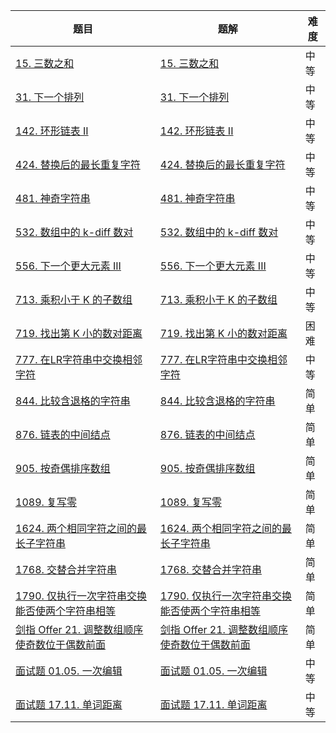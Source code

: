 | 题目                                                         | 题解                                                         | 难度 |
| ------------------------------------------------------------ | ------------------------------------------------------------ | ---- |
| [15. 三数之和](https://leetcode-cn.com/problems/3sum/)       | [15. 三数之和](https://github.com/ZonzeeLi/LeetCode/blob/master/index/11-20/15.%20%E4%B8%89%E6%95%B0%E4%B9%8B%E5%92%8C.md) | 中等 |
| [31. 下一个排列](https://leetcode-cn.com/problems/next-permutation/) | [31. 下一个排列](https://github.com/ZonzeeLi/LeetCode/blob/master/index/31-40/31.%20%E4%B8%8B%E4%B8%80%E4%B8%AA%E6%8E%92%E5%88%97.md) | 中等 |
| [142. 环形链表 II](https://leetcode.cn/problems/linked-list-cycle-ii/) | [142. 环形链表 II](https://github.com/ZonzeeLi/LeetCode/blob/master/index/141-150/142.%20%E7%8E%AF%E5%BD%A2%E9%93%BE%E8%A1%A8%20II.md) | 中等 |
| [424. 替换后的最长重复字符](https://leetcode.cn/problems/longest-repeating-character-replacement/) | [424. 替换后的最长重复字符](https://github.com/ZonzeeLi/LeetCode/blob/master/index/421-430/424.%20%E6%9B%BF%E6%8D%A2%E5%90%8E%E7%9A%84%E6%9C%80%E9%95%BF%E9%87%8D%E5%A4%8D%E5%AD%97%E7%AC%A6.md) | 中等 |
| [481. 神奇字符串](https://leetcode.cn/problems/magical-string/) | [481. 神奇字符串](https://github.com/ZonzeeLi/LeetCode/blob/master/index/481-490/481.%20%E7%A5%9E%E5%A5%87%E5%AD%97%E7%AC%A6%E4%B8%B2.md)                                                             | 中等 |
| [532. 数组中的 k-diff 数对](https://leetcode.cn/problems/k-diff-pairs-in-an-array/) | [532. 数组中的 k-diff 数对](https://github.com/ZonzeeLi/LeetCode/blob/master/index/531-540/532.%20%E6%95%B0%E7%BB%84%E4%B8%AD%E7%9A%84%20k-diff%20%E6%95%B0%E5%AF%B9.md) | 中等 |
| [556. 下一个更大元素 III](https://leetcode.cn/problems/next-greater-element-iii/) | [556. 下一个更大元素 III](https://github.com/ZonzeeLi/LeetCode/blob/master/index/551-560/556.%20%E4%B8%8B%E4%B8%80%E4%B8%AA%E6%9B%B4%E5%A4%A7%E5%85%83%E7%B4%A0%20III.md) | 中等 |
| [713. 乘积小于 K 的子数组](https://leetcode-cn.com/problems/subarray-product-less-than-k/) | [713. 乘积小于 K 的子数组](https://github.com/ZonzeeLi/LeetCode/blob/master/index/711-720/713.%20%E4%B9%98%E7%A7%AF%E5%B0%8F%E4%BA%8E%20K%20%E7%9A%84%E5%AD%90%E6%95%B0%E7%BB%84.md) | 中等 |
| [719. 找出第 K 小的数对距离](https://leetcode.cn/problems/find-k-th-smallest-pair-distance/) | [719. 找出第 K 小的数对距离](https://github.com/ZonzeeLi/LeetCode/blob/master/index/711-720/719.%20%E6%89%BE%E5%87%BA%E7%AC%AC%20K%20%E5%B0%8F%E7%9A%84%E6%95%B0%E5%AF%B9%E8%B7%9D%E7%A6%BB.md) | 困难 |
| [777. 在LR字符串中交换相邻字符](https://leetcode.cn/problems/swap-adjacent-in-lr-string/) | [777. 在LR字符串中交换相邻字符](https://github.com/ZonzeeLi/LeetCode/blob/master/index/771-780/777.%20%E5%9C%A8LR%E5%AD%97%E7%AC%A6%E4%B8%B2%E4%B8%AD%E4%BA%A4%E6%8D%A2%E7%9B%B8%E9%82%BB%E5%AD%97%E7%AC%A6.md) | 中等 |
| [844. 比较含退格的字符串](https://leetcode.cn/problems/backspace-string-compare/) | [844. 比较含退格的字符串](https://github.com/ZonzeeLi/LeetCode/blob/master/index/841-850/844.%20%E6%AF%94%E8%BE%83%E5%90%AB%E9%80%80%E6%A0%BC%E7%9A%84%E5%AD%97%E7%AC%A6%E4%B8%B2.md) | 简单 |
| [876. 链表的中间结点](https://leetcode.cn/problems/middle-of-the-linked-list/) | [876. 链表的中间结点](https://github.com/ZonzeeLi/LeetCode/blob/master/index/871-880/876.%20%E9%93%BE%E8%A1%A8%E7%9A%84%E4%B8%AD%E9%97%B4%E7%BB%93%E7%82%B9.md) | 简单 |
| [905. 按奇偶排序数组](https://leetcode-cn.com/problems/sort-array-by-parity/) | [905. 按奇偶排序数组](https://github.com/ZonzeeLi/LeetCode/blob/master/index/901-910/905.%20%E6%8C%89%E5%A5%87%E5%81%B6%E6%8E%92%E5%BA%8F%E6%95%B0%E7%BB%84.md) | 简单 |
| [1089. 复写零](https://leetcode.cn/problems/duplicate-zeros/) | [1089. 复写零](https://github.com/ZonzeeLi/LeetCode/blob/master/index/1081-1090/1089.%20%E5%A4%8D%E5%86%99%E9%9B%B6.md) | 简单 |
| [1624. 两个相同字符之间的最长子字符串](https://leetcode.cn/problems/largest-substring-between-two-equal-characters/) | [1624. 两个相同字符之间的最长子字符串](https://github.com/ZonzeeLi/LeetCode/blob/master/index/1621-1630/1624.%20%E4%B8%A4%E4%B8%AA%E7%9B%B8%E5%90%8C%E5%AD%97%E7%AC%A6%E4%B9%8B%E9%97%B4%E7%9A%84%E6%9C%80%E9%95%BF%E5%AD%90%E5%AD%97%E7%AC%A6%E4%B8%B2.md) | 简单 |
| [1768. 交替合并字符串](https://leetcode.cn/problems/merge-strings-alternately/) | [1768. 交替合并字符串](https://github.com/ZonzeeLi/LeetCode/blob/master/index/1761-1770/1768.%20%E4%BA%A4%E6%9B%BF%E5%90%88%E5%B9%B6%E5%AD%97%E7%AC%A6%E4%B8%B2.md) | 简单 |
| [1790. 仅执行一次字符串交换能否使两个字符串相等](https://leetcode.cn/problems/check-if-one-string-swap-can-make-strings-equal/) | [1790. 仅执行一次字符串交换能否使两个字符串相等](https://github.com/ZonzeeLi/LeetCode/blob/master/index/1781-1790/1790.%20%E4%BB%85%E6%89%A7%E8%A1%8C%E4%B8%80%E6%AC%A1%E5%AD%97%E7%AC%A6%E4%B8%B2%E4%BA%A4%E6%8D%A2%E8%83%BD%E5%90%A6%E4%BD%BF%E4%B8%A4%E4%B8%AA%E5%AD%97%E7%AC%A6%E4%B8%B2%E7%9B%B8%E7%AD%89.md) | 简单 |
| [剑指 Offer 21. 调整数组顺序使奇数位于偶数前面](https://leetcode-cn.com/problems/diao-zheng-shu-zu-shun-xu-shi-qi-shu-wei-yu-ou-shu-qian-mian-lcof/) | [剑指 Offer 21. 调整数组顺序使奇数位于偶数前面](https://github.com/ZonzeeLi/LeetCode/blob/master/index/%E5%89%91%E6%8C%87Offer/%E5%89%91%E6%8C%87%20Offer%2021.%20%E8%B0%83%E6%95%B4%E6%95%B0%E7%BB%84%E9%A1%BA%E5%BA%8F%E4%BD%BF%E5%A5%87%E6%95%B0%E4%BD%8D%E4%BA%8E%E5%81%B6%E6%95%B0%E5%89%8D%E9%9D%A2.md) | 简单 |
| [面试题 01.05. 一次编辑](https://leetcode.cn/problems/one-away-lcci/) | [面试题 01.05. 一次编辑](https://github.com/ZonzeeLi/LeetCode/blob/master/index/%E7%A8%8B%E5%BA%8F%E5%91%98%E9%9D%A2%E8%AF%95%E9%87%91%E5%85%B8/%E9%9D%A2%E8%AF%95%E9%A2%98%2001.05.%20%E4%B8%80%E6%AC%A1%E7%BC%96%E8%BE%91.md) | 中等 |
| [面试题 17.11. 单词距离](https://leetcode.cn/problems/find-closest-lcci/) | [面试题 17.11. 单词距离](https://github.com/ZonzeeLi/LeetCode/blob/master/index/%E7%A8%8B%E5%BA%8F%E5%91%98%E9%9D%A2%E8%AF%95%E9%87%91%E5%85%B8/%E9%9D%A2%E8%AF%95%E9%A2%98%2017.11.%20%E5%8D%95%E8%AF%8D%E8%B7%9D%E7%A6%BB.md) | 中等 |

